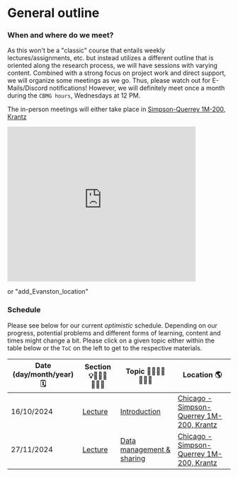 # General outline



### When and where do we meet?

As this won't be a "classic" course that entails weekly lectures/assignments, etc. but instead utilizes a different outline that is oriented along the research process, we will have sessions with varying content. Combined with a strong focus on project work and direct support, we will organize some meetings as we go. Thus, please watch out for E-Mails/Discord notifications! However, we will definitely meet once a month during the `CBMG hours`, Wednesdays at 12 PM.

The in-person meetings will either take place in [Simpson-Querrey 1M-200, Krantz](https://maps.app.goo.gl/c4vQKHK5xqhRGmhx9) 

<iframe src="https://www.google.com/maps/embed?pb=!1m18!1m12!1m3!1d48731.978480206126!2d-87.71806781020472!3d41.92627987605506!2m3!1f0!2f0!3f0!3m2!1i1024!2i768!4f13.1!3m3!1m2!1s0x880fd36ad5a08f3d%3A0x1d4b73b9eac44ef9!2sSimpson%20Querrey%20Institute!5e1!3m2!1sen!2sus!4v1728435314388!5m2!1sen!2sus" width="425" height="350" style="border:0;" allowfullscreen="" loading="lazy" referrerpolicy="no-referrer-when-downgrade"></iframe>

or "add_Evanston_location"


### Schedule

Please see below for our current _optimistic_ schedule. Depending on our progress, potential problems and different forms of learning, content and times might change a bit. Please click on a given topic either within the table below or the `ToC` on the left to get to the respective materials.

| Date (day/month/year) 🗓 | Section 💡👩🏽‍🏫👨🏻‍🏫 | Topic 🥼🧑🏿‍🔬👩🏻‍🔬 | Location 🌎 |
|-------------------------|---------------------|-------------------------------|--------------- |
| 16/10/2024  | [Lecture](https://peerherholz.github.io/NU_T32_CBMG/lectures/pages/lectures.html#) | [Introduction](https://peerherholz.github.io/NU_T32_CBMG/overview.html#overview-procedure)           | [Chicago - Simpson-Querrey 1M-200, Krantz](https://maps.app.goo.gl/c4vQKHK5xqhRGmhx9) |
| 27/11/2024  | [Lecture](https://peerherholz.github.io/NU_T32_CBMG/lectures/pages/lectures.html#) | [Data management & sharing](https://peerherholz.github.io/NU_T32_CBMG/lectures/pages/data_mgmt_sharing.html)           | [Chicago - Simpson-Querrey 1M-200, Krantz](https://maps.app.goo.gl/c4vQKHK5xqhRGmhx9) |

